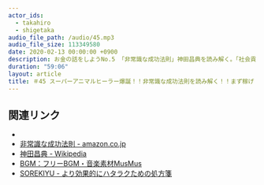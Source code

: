```yaml
---
actor_ids:
  - takahiro
  - shigetaka
audio_file_path: /audio/45.mp3
audio_file_size: 113349580
date: 2020-02-13 00:00:00 +0900
description: お金の話をしようNo.5 「非常識な成功法則」神田昌典を読み解く。「社会貢献したいなら年収500万で満足していないで、年収1億稼いで9,500万寄付しろ」のインパクト。お金が全てではない。お金があっても命は買えない。しかし、お金で買えるもの（それは大切な存在と過ごす時間だったり）もある。そして、著者が言うようにお金は悪いものではない。お金そのものを愛することができればきっともっと稼ぐことができるだろう。まず稼ぐ、話はそれから。 愛犬の大病のことで酷い精神状態にあった takahiro を救ってくれた本だと思う。本筋の使い方じゃないと思うけど自分に「スーパーアニマルヒーラー」と肩書きをつけて随分と気持ちが支えられた。
duration: "59:06"
layout: article 
title: ＃45 スーパーアニマルヒーラー爆誕！！非常識な成功法則を読み解く！！まず稼げ！話はそれからだ！！！
---
```


## 関連リンク

- 
- [非常識な成功法則 - amazon.co.jp](https://www.amazon.co.jp/dp/B00MY68D9S/)
- [神田昌典 - Wikipedia](https://ja.wikipedia.org/wiki/%E7%A5%9E%E7%94%B0%E6%98%8C%E5%85%B8)
- [BGM：フリーBGM・音楽素材MusMus](http://musmus.main.jp/)
- [SOREKIYU - より効果的にハタラクための処方箋](https://sorekiyu.jp)
